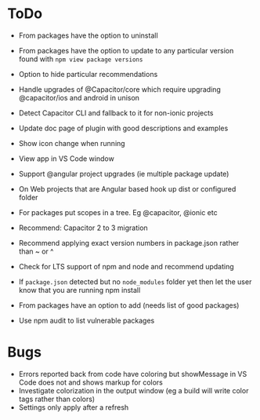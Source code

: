 # ToDo
- From packages have the option to uninstall
- From packages have the option to update to any particular version found with `npm view package versions`
- Option to hide particular recommendations
- Handle upgrades of @Capacitor/core which require upgrading @capacitor/ios and android in unison
- Detect Capacitor CLI and fallback to it for non-ionic projects
- Update doc page of plugin with good descriptions and examples
- Show icon change when running
- View app in VS Code window
- Support @angular project upgrades (ie multiple package update)
- On Web projects that are Angular based hook up dist or configured folder
- For packages put scopes in a tree. Eg @capacitor, @ionic etc
- Recommend: Capacitor 2 to 3 migration
- Recommend applying exact version numbers in package.json rather than ~ or ^

- Check for LTS support of npm and node and recommend updating
- If `package.json` detected but no `node_modules` folder yet then let the user know that you are running npm install
- From packages have an option to add (needs list of good packages)
- Use npm audit to list vulnerable packages

# Bugs
- Errors reported back from code have coloring but showMessage in VS Code does not and shows markup for colors
- Investigate colorization in the output window (eg a build will write color tags rather than colors)
- Settings only apply after a refresh
